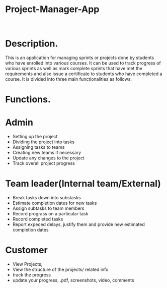 # Project-Manager-App
<br/>

# Description. <br/>

This is an application for managing sprints or projects done by students who have enrolled into various courses.
It can be used to track progress of various sprints as well as mark complete sprints that have met the requirements and also issue a certificate to students who have completed a course. It is divided into three main functionalities as follows:

# Functions.<br/>

# Admin
- Setting up the project
- Dividing the project into tasks
- Assigning tasks to teams
- Creating new teams if necessary
- Update any changes to the project
- Track overall project progress

# Team leader(Internal team/External)
- Break tasks down into substasks
- Estimate completion dates for new tasks
- Assign subtasks to team members
- Record prograss on a particular task
- Record completed tasks
- Report expeced delays, justify them and provide new
  estimated completion dates
  
  
# Customer
- View Projects,
- View the structure of the projects/ related info
- track the progress
- update your progress, .pdf, screenshots, video, comments  
